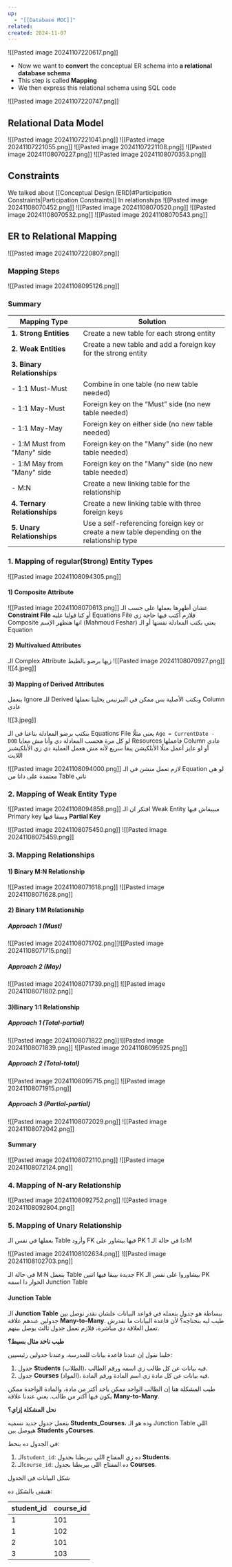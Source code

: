 ```yaml
---
up:
  - "[[Database MOC]]"
related: 
created: 2024-11-07
---
```

![[Pasted image 20241107220617.png]]
- Now we want to **convert** the conceptual ER schema into **a relational database schema**
- This step is called **Mapping**
- We then express this relational schema using SQL code

![[Pasted image 20241107220747.png]]
## Relational Data Model
![[Pasted image 20241107221041.png]]
![[Pasted image 20241107221055.png]]
![[Pasted image 20241107221108.png]]
![[Pasted image 20241108070227.png]]
![[Pasted image 20241108070353.png]]
## Constraints
We talked about [[Conceptual Design (ERD)#Participation Constraints|Participation Constraints]] In relationships
![[Pasted image 20241108070452.png]]
![[Pasted image 20241108070520.png]]
![[Pasted image 20241108070532.png]]
![[Pasted image 20241108070543.png]]

## ER to Relational Mapping
![[Pasted image 20241107220807.png]]
### Mapping Steps
![[Pasted image 20241108095126.png]]
### **Summary**

| Mapping Type                        | Solution                                    |
|-------------------------------------|---------------------------------------------|
| **1. Strong Entities**              | Create a new table for each strong entity   |
| **2. Weak Entities**                | Create a new table and add a foreign key for the strong entity |
| **3. Binary Relationships**         |                                             |
| - 1:1 Must-Must                     | Combine in one table (no new table needed)  |
| - 1:1 May-Must                      | Foreign key on the “Must” side (no new table needed) |
| - 1:1 May-May                       | Foreign key on either side (no new table needed) |
| - 1:M Must from "Many" side         | Foreign key on the "Many" side (no new table needed) |
| - 1:M May from "Many" side          | Foreign key on the "Many" side (no new table needed) |
| - M:N                               | Create a new linking table for the relationship |
| **4. Ternary Relationships**        | Create a new linking table with three foreign keys |
| **5. Unary Relationships**          | Use a self-referencing foreign key or create a new table depending on the relationship type |

### 1. Mapping of regular(Strong) Entity Types
![[Pasted image 20241108094305.png]]
#### 1) Composite Attribute
![[Pasted image 20241108070613.png]]
عشان أظهرها بعملها على حسب الـ **Constraint File** أو كنا قولنا عليه Equations File
	فلازم أكتب فيها حاجة زي Composite انها هتظهر الإسم (Mahmoud Feshar) 
	يعني بكتب المعادلة نفسها أو الـ Equation
#### 2) Multivalued Attributes
الـ Complex Attribute زيها برضو بالظبط
![[Pasted image 20241108070927.png]]
![[4.jpeg]]

#### 3) Mapping of Derived Attributes
بنعمل Ignore للـ Derived ونكتب الأصلية بس
ممكن في البيزنيس يخلينا نعملها Column عادي

![[3.jpeg]]

بنكتب برضو المعادلة بتاعنا في الـ Equations File 
	يعني مثلًا `Age = CurrentDate - DOB`
	لو كل مرة هحسب المعادلة دي وأنا مش معايا Resources فاعملها Column عادي 
	أو لو عايز أعمل مثلًا الأبلكيشن يبقا سريع لأنه مش هعمل العملية دي زي الأبلكيشنز اللايت

![[Pasted image 20241108094000.png]]
لازم تعمل منشن في الـ Equation لو هي معتمدة على داتا من Table تاني
### 2. Mapping of Weak Entity Type
![[Pasted image 20241108094858.png]]
افتكر ان الـ Weak Entity مبيبقاش فيها Primary key وبيبقا فيها **Partial Key** 

![[Pasted image 20241108075450.png]]
![[Pasted image 20241108075459.png]]

### 3. Mapping Relationships
#### 1) Binary M:N Relationship
![[Pasted image 20241108071618.png]]
![[Pasted image 20241108071628.png]]
#### 2) Binary 1:M Relationship
##### Approach 1 (Must)
![[Pasted image 20241108071702.png]]![[Pasted image 20241108071715.png]]
##### Approach 2 (May)
![[Pasted image 20241108071739.png]]
![[Pasted image 20241108071802.png]]
#### 3)Binary 1:1 Relationship
##### Approach 1 (Total-partial)
![[Pasted image 20241108071822.png]]![[Pasted image 20241108071839.png]]
![[Pasted image 20241108095925.png]]
##### Approach 2 (Total-total)
![[Pasted image 20241108095715.png]]
![[Pasted image 20241108071915.png]]
##### Approach 3 (Partial-partial)
![[Pasted image 20241108072029.png]]
![[Pasted image 20241108072042.png]]
#### Summary
![[Pasted image 20241108072110.png]]
![[Pasted image 20241108072124.png]]

### 4. Mapping of N-ary Relationship
![[Pasted image 20241108092752.png]]
![[Pasted image 20241108092804.png]]
### 5. Mapping of Unary Relationship
بعملها في نفس الـ Table وأزود FK فيها بيشاور على  PK
دا في حالة الـ 1:M 

![[Pasted image 20241108102634.png]]
![[Pasted image 20241108102703.png]]

في حالة الـ M:N بنعمل Table جديدة بيبقا فيها اتنين FK بيشاوروا على نفس الـ PK
الحوار دا اسمه Junction Table
#### Junction Table
الـ **Junction Table** ببساطة هو جدول بنعمله في قواعد البيانات علشان نقدر نوصل بين جدولين عندهم علاقة **Many-to-Many**. 
طيب ليه بنحتاجه؟ لأن قاعدة البيانات ما تقدرش تعمل العلاقة دي مباشرة، فلازم نعمل جدول ثالث يوصل بينهم.

**طيب ناخد مثال بسيط؟**

خلينا نقول إن عندنا قاعدة بيانات للمدرسة، وعندنا جدولين رئيسيين:

1. جدول **Students** (الطلاب)، فيه بيانات عن كل طالب زي اسمه ورقم الطالب.
2. جدول **Courses** (المواد)، فيه بيانات عن كل مادة زي اسم المادة ورقم المادة.

طيب المشكلة هنا إن الطالب الواحد ممكن ياخد أكتر من مادة، والمادة الواحدة ممكن يكون فيها أكتر من طالب. يعني عندنا علاقة **Many-to-Many**.

**نحل المشكلة إزاي؟**

بنعمل جدول جديد نسميه **Students_Courses**، وده هو الـ Junction Table اللي هيوصل بين **Students** و**Courses**. 

في الجدول ده بنحط:

1. الـ`student_id`: ده زي المفتاح اللي بيربطنا بجدول **Students**.
2. الـ`course_id`: ده المفتاح اللي بيربطنا بجدول **Courses**.

شكل البيانات في الجدول

هتبقى بالشكل ده:

| student_id | course_id |
|------------|-----------|
| 1          | 101       |
| 1          | 102       |
| 2          | 101       |
| 3          | 103       |
